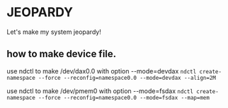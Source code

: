 # JEOPARDY
Let's make my system jeopardy!

## how to make device file.

use ndctl to make /dev/dax0.0 with option --mode=devdax
```ndctl create-namespace --force --reconfig=namespace0.0 --mode=devdax --align=2M```

use ndctl to make /dev/pmem0 with option --mode=fsdax
```ndctl create-namespace --force --reconfig=namespace0.0 --mode=fsdax --map=mem```

